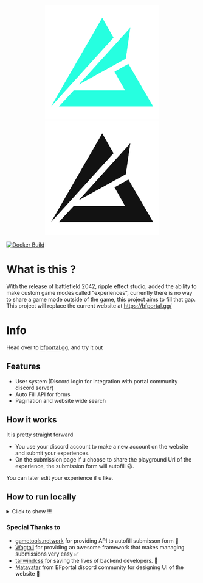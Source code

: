 <p align="center">
  <img width="300" src="https://raw.githubusercontent.com/battlefield-portal-community/Image-CDN/main/bf_portal_logo_bc.png#gh-dark-mode-only">
  <img width="300" src="https://raw.githubusercontent.com/battlefield-portal-community/Image-CDN/main/bf_portal_logo_noir.png#gh-light-mode-only">
  </p>

 [![Docker Build](https://github.com/battlefield-portal-community/bfportal.gg/actions/workflows/main.yml/badge.svg?branch=main)](https://github.com/battlefield-portal-community/bfportal.gg/actions/workflows/main.yml)
# What is this ?

With the release of battlefield 2042, ripple effect studio, added the ability to make custom game modes called "experiences", currently there is no way to share a game mode outside of the game, this project aims to fill that gap.  
This project will replace the current website at https://bfportal.gg/

# Info
Head over to [bfportal.gg](https://bfportal.gg/), and try it out

## Features
- User system (Discord login for integration with portal community discord server)
- Auto Fill API for forms
- Pagination and website wide search

## How it works
It is pretty straight forward  

- You use your discord account to make a new account on the website and submit your experiences.  
- On the submission page if u choose to share the playground Url of the experience, the submission form will autofill 😃.  

You can later edit your experience if u like.

## How to run locally  
<details>

  <summary>
    Click to show !!!
  </summary>

- create and activate a venv
- install dependencies `python -m pip install -r requirements.txt`
- copy the [.env.template](bfportal/.env.template) file and rename it to .env
- fill the appropriate data in .env file
- Do first run migrate
- run `python manage.py ensure_superuser --username bfportal --email superuser@bfportal.com --password <password>`
- run `python manage.py ensure_initialization`
- run server with `python manage.py runserver`
- login via discord to create a new user
- run command `python manage.py fake --generate 50` to create a few fake pages
- reload admin now u should and a data to explore

</details>


 ### Special Thanks to
  - [gametools.network](https://gametools.network/) for providing API to autofill submisson form 🥰
  - [Wagtail](https://github.com/wagtail/wagtail) for providing an awesome framework that makes managing submissions very easy ✅
  - [tailwindcss](https://github.com/tailwindlabs/tailwindcss) for saving the lives of  backend developers. 🙏
  - [Matavatar](https://discord.com/users/236802771381125120) from BFportal discord community for designing UI of the website 🤝
